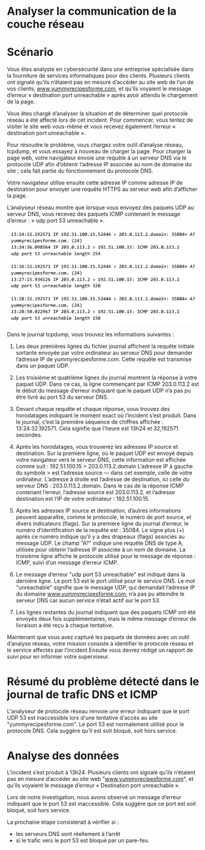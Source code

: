 # Analyser la communication de la couche réseau

# Scénario
Vous êtes analyste en cybersécurité dans une entreprise spécialisée dans la fourniture de services informatiques pour des clients. Plusieurs clients ont signalé qu’ils n’étaient pas en mesure d’accéder au site web de l’un de vos clients, www.yummyrecipesforme.com, et qu’ils voyaient le message d’erreur « destination port unreachable » après avoir attendu le chargement de la page.

Vous êtes chargé d’analyser la situation et de déterminer quel protocole réseau a été affecté lors de cet incident. Pour commencer, vous tentez de visiter le site web vous-même et vous recevez également l’erreur « destination port unreachable ».

Pour résoudre le problème, vous chargez votre outil d’analyse réseau, tcpdump, et vous essayez à nouveau de charger la page. Pour charger la page web, votre navigateur envoie une requête à un serveur DNS via le protocole UDP afin d’obtenir l’adresse IP associée au nom de domaine du site ; cela fait partie du fonctionnement du protocole DNS.

Votre navigateur utilise ensuite cette adresse IP comme adresse IP de destination pour envoyer une requête HTTPS au serveur web afin d’afficher la page.

L’analyseur réseau montre que lorsque vous envoyez des paquets UDP au serveur DNS, vous recevez des paquets ICMP contenant le message d’erreur : « udp port 53 unreachable ».

![TcpdumpLog](TcpdumpLog_yummyrecypesforme.com.png)

Dans le journal tcpdump, vous trouvez les informations suivantes :

1. Les deux premières lignes du fichier journal affichent la requête initiale sortante envoyée par votre ordinateur au serveur DNS pour demander l’adresse IP de yummyrecipesforme.com. Cette requête est transmise dans un paquet UDP.

2. Les troisième et quatrième lignes du journal montrent la réponse à votre paquet UDP. Dans ce cas, la ligne commençant par ICMP 203.0.113.2 est le début du message d’erreur indiquant que le paquet UDP n’a pas pu être livré au port 53 du serveur DNS.

3. Devant chaque requête et chaque réponse, vous trouvez des horodatages indiquant le moment exact où l’incident s’est produit. Dans le journal, c’est la première séquence de chiffres affichée : 13:24:32.192571. Cela signifie que l’heure est 13h24 et 32,192571 secondes.

4. Après les horodatages, vous trouverez les adresses IP source et destination. Sur la première ligne, où le paquet UDP est envoyé depuis votre navigateur vers le serveur DNS, cette information est affichée comme suit :
192.51.100.15 > 203.0.113.2.domain
L’adresse IP à gauche du symbole > est l’adresse source — dans cet exemple, celle de votre ordinateur. L’adresse à droite est l’adresse de destination, ici celle du serveur DNS : 203.0.113.2.domain.
Dans le cas de la réponse ICMP contenant l’erreur, l’adresse source est 203.0.113.2, et l’adresse destination est l’IP de votre ordinateur : 192.51.100.15.

5. Après les adresses IP source et destination, d’autres informations peuvent apparaître, comme le protocole, le numéro de port source, et divers indicateurs (flags). Sur la première ligne du journal d’erreur, le numéro d’identification de la requête est : 35084. Le signe plus (+) après ce numéro indique qu’il y a des drapeaux (flags) associés au message UDP. Le champ "A?" indique une requête DNS de type A, utilisée pour obtenir l’adresse IP associée à un nom de domaine.
La troisième ligne affiche le protocole utilisé pour le message de réponse : ICMP, suivi d’un message d’erreur ICMP.

6. Le message d’erreur "udp port 53 unreachable" est indiqué dans la dernière ligne. Le port 53 est le port utilisé pour le service DNS. Le mot "unreachable" signifie que le message UDP, qui demandait l’adresse IP du domaine www.yummyrecipesforme.com, n’a pas pu atteindre le serveur DNS car aucun service n’était actif sur le port 53.

7. Les lignes restantes du journal indiquent que des paquets ICMP ont été envoyés deux fois supplémentaires, mais le même message d’erreur de livraison a été reçu à chaque tentative.


Maintenant que vous avez capturé les paquets de données avec un outil d’analyse réseau, votre mission consiste à identifier le protocole réseau et le service affectés par l’incident.Ensuite vous devrez rédigé un rapport de suivi pour en informer votre superviseur.

# Résumé du problème détecté dans le journal de trafic DNS et ICMP
L'analyseur de protocole réseau renvoie une erreur indiquant que le port UDP 53 est inaccessible lors d'une tentative d'accès au site "yummyrecipesforme.com".
Le port 53 est normalement utilisé pour le protocole DNS. Cela suggère qu’il est soit bloqué, soit hors service.

# Analyse des données
L'incident s’est produit à 13h24. Plusieurs clients ont signalé qu’ils n’étaient pas en mesure d’accéder au site web "www.yummyrecipesforme.com", et qu’ils voyaient le message d’erreur « Destination port unreachable ».

Lors de notre investigation, nous avons observé un message d’erreur indiquant que le port 53 est inaccessible. Cela suggère que ce port est soit bloqué, soit hors service.

La prochaine étape consisterait à vérifier si :
- les serveurs DNS sont réellement à l’arrêt
- si le trafic vers le port 53 est bloqué par un pare-feu.